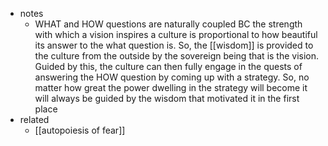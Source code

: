   * notes
    * WHAT and HOW questions are naturally coupled BC the strength with which a vision inspires a culture is proportional to how beautiful its answer to the what question is. So, the [[wisdom]] is provided to the culture from the outside by the sovereign being that is the vision. Guided by this, the culture can then fully engage in the quests of answering the HOW question by coming up with a strategy. So, no matter how great the power dwelling in the strategy will become it will always be guided by the wisdom that motivated it in the first place
  * related
    * [[autopoiesis of fear]]

